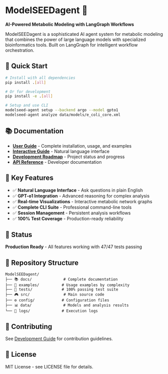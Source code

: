 # ModelSEEDagent 🧬

**AI-Powered Metabolic Modeling with LangGraph Workflows**

ModelSEEDagent is a sophisticated AI agent system for metabolic modeling that combines the power of large language models with specialized bioinformatics tools. Built on LangGraph for intelligent workflow orchestration.

## 🚀 Quick Start

```bash
# Install with all dependencies
pip install .[all]

# Or for development
pip install -e .[all]

# Setup and use CLI
modelseed-agent setup --backend argo --model gpto1
modelseed-agent analyze data/models/e_coli_core.xml
```

## 📚 Documentation

- **[User Guide](docs/user/README.md)** - Complete installation, usage, and examples
- **[Interactive Guide](docs/user/INTERACTIVE_GUIDE.md)** - Natural language interface
- **[Development Roadmap](docs/development/DEVELOPMENT_ROADMAP.md)** - Project status and progress
- **[API Reference](docs/development/API_REFERENCE.md)** - Developer documentation

## 🎯 Key Features

- ✅ **Natural Language Interface** - Ask questions in plain English
- ✅ **GPT-o1 Integration** - Advanced reasoning for complex analysis
- ✅ **Real-time Visualizations** - Interactive metabolic network graphs
- ✅ **Complete CLI Suite** - Professional command-line tools
- ✅ **Session Management** - Persistent analysis workflows
- ✅ **100% Test Coverage** - Production-ready reliability

## 🧪 Status

**Production Ready** - All features working with 47/47 tests passing

## 📁 Repository Structure

```
ModelSEEDagent/
├── 📚 docs/              # Complete documentation
├── 🎯 examples/          # Usage examples by complexity
├── 🧪 tests/             # 100% passing test suite
├── 🎮 src/               # Main source code
├── ⚙️ config/            # Configuration files
├── 📊 data/              # Models and analysis results
└── 📝 logs/              # Execution logs
```

## 🤝 Contributing

See [Development Guide](docs/development/) for contribution guidelines.

## 📄 License

MIT License - see LICENSE file for details.
